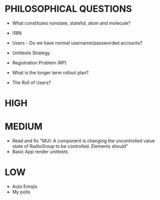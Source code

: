 # PHILOSOPHICAL QUESTIONS

* What constitutes nonstate, stateful, atom and molecule?
* I18N
* Users - Do we have normal username/passworded accounts?
* Unittests Strategy

* Registration Problem (RP)
* What is the longer term rollout plan?
* The Roll of Users?

# HIGH


# MEDIUM

* Read and fix "MUI: A component is changing the uncontrolled value state of RadioGroup to be controlled.
Elements should"
* Basic App render unittests

# LOW

* Auto Emojis
* My polls
